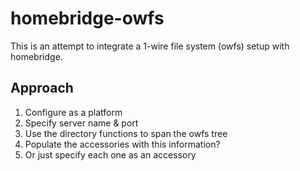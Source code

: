# homebridge-owfs

This is an attempt to integrate a 1-wire file system (owfs) setup 
with homebridge.

## Approach

1. Configure as a platform
1. Specify server name & port
1. Use the directory functions to span the owfs tree
1. Populate the accessories with this information?
1. Or just specify each one as an accessory
